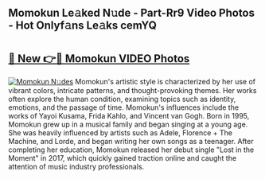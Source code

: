 ## Momokun Le𝚊ked N𝚞de - Part-Rr9 Video Photos - Hot Onlyf𝚊ns Le𝚊ks cemYQ

# <h2><a href="http://ab14376.deff.icu/?id=Momokun">🔗 New 👉🔴 Momokun VIDEO Photos</a></h2>

[![Momokun N𝚞des](https://i.imgur.com/rIISA9y.gif)](http://ab14376.deff.icu/?id=Momokun)
Momokun's artistic style is characterized by her use of vibrant colors, intricate patterns, and thought-provoking themes. Her works often explore the human condition, examining topics such as identity, emotions, and the passage of time. Momokun's influences include the works of Yayoi Kusama, Frida Kahlo, and Vincent van Gogh. Born in 1995, Momokun grew up in a musical family and began singing at a young age. She was heavily influenced by artists such as Adele, Florence + The Machine, and Lorde, and began writing her own songs as a teenager. After completing her education, Momokun released her debut single "Lost in the Moment" in 2017, which quickly gained traction online and caught the attention of music industry professionals.
